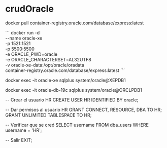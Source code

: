 # crudOracle
docker pull container-registry.oracle.com/database/express:latest

´´´
docker run -d \
--name oracle-xe \
-p 1521:1521 \
-p 5500:5500 \
-e ORACLE_PWD=oracle \
-e ORACLE_CHARACTERSET=AL32UTF8 \
-v oracle-xe-data:/opt/oracle/oradata \
container-registry.oracle.com/database/express:latest
´´´

docker exec -it oracle-xe sqlplus system/oracle@XEPDB1

docker exec -it oracle-db-19c sqlplus system/oracle@ORCLPDB1

-- Crear el usuario HR
CREATE USER HR IDENTIFIED BY oracle;

-- Dar permisos al usuario HR
GRANT CONNECT, RESOURCE, DBA TO HR;
GRANT UNLIMITED TABLESPACE TO HR;

-- Verificar que se creó
SELECT username FROM dba_users WHERE username = 'HR';

-- Salir
EXIT;